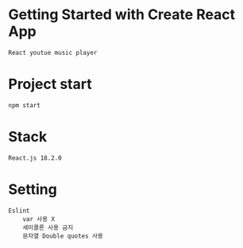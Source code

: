 # Getting Started with Create React App

`React youtue music player `

# Project start

```
npm start
```

# Stack

`React.js 18.2.0`

# Setting

```
Eslint
    var 사용 X
    세미콜론 사용 금지
    문자열 Double quotes 사용
```

